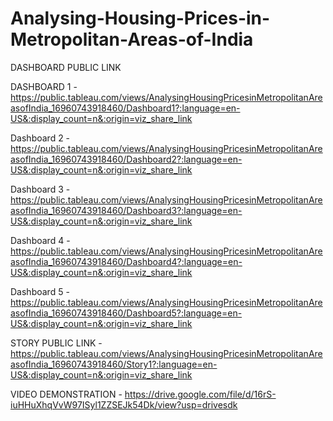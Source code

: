 # Analysing-Housing-Prices-in-Metropolitan-Areas-of-India

DASHBOARD PUBLIC LINK

DASHBOARD 1 - https://public.tableau.com/views/AnalysingHousingPricesinMetropolitanAreasofIndia_16960743918460/Dashboard1?:language=en-US&:display_count=n&:origin=viz_share_link

Dashboard 2 - https://public.tableau.com/views/AnalysingHousingPricesinMetropolitanAreasofIndia_16960743918460/Dashboard2?:language=en-US&:display_count=n&:origin=viz_share_link

Dashboard 3 - https://public.tableau.com/views/AnalysingHousingPricesinMetropolitanAreasofIndia_16960743918460/Dashboard3?:language=en-US&:display_count=n&:origin=viz_share_link

Dashboard 4 - https://public.tableau.com/views/AnalysingHousingPricesinMetropolitanAreasofIndia_16960743918460/Dashboard4?:language=en-US&:display_count=n&:origin=viz_share_link

Dashboard 5 - https://public.tableau.com/views/AnalysingHousingPricesinMetropolitanAreasofIndia_16960743918460/Dashboard5?:language=en-US&:display_count=n&:origin=viz_share_link

STORY PUBLIC LINK - https://public.tableau.com/views/AnalysingHousingPricesinMetropolitanAreasofIndia_16960743918460/Story1?:language=en-US&:display_count=n&:origin=viz_share_link

VIDEO DEMONSTRATION - https://drive.google.com/file/d/16rS-iuHHuXhqVvW97ISyl1ZZSEJk54Dk/view?usp=drivesdk

